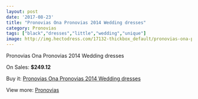 ```yaml
---
layout: post
date: '2017-08-23'
title: "Pronovias Ona Pronovias 2014 Wedding dresses"
category: Pronovias
tags: ["black","dresses","little","wedding","unique"]
image: http://img.hectodress.com/17132-thickbox_default/pronovias-ona-pronovias-2014-wedding-dresses.jpg
---
```

Pronovias Ona Pronovias 2014 Wedding dresses

On Sales: **$249.12**
<a href="https://www.hectodress.com/pronovias/8118-pronovias-ona-pronovias-2014-wedding-dresses.html"><amp-img layout="responsive" width="600" height="600" src="//img.hectodress.com/17132-thickbox_default/pronovias-ona-pronovias-2014-wedding-dresses.jpg" alt="Pronovias Ona Pronovias 2014 Wedding dresses 0" /></a>
<a href="https://www.hectodress.com/pronovias/8118-pronovias-ona-pronovias-2014-wedding-dresses.html"><amp-img layout="responsive" width="600" height="600" src="//img.hectodress.com/17135-thickbox_default/pronovias-ona-pronovias-2014-wedding-dresses.jpg" alt="Pronovias Ona Pronovias 2014 Wedding dresses 1" /></a>
<a href="https://www.hectodress.com/pronovias/8118-pronovias-ona-pronovias-2014-wedding-dresses.html"><amp-img layout="responsive" width="600" height="600" src="//img.hectodress.com/17134-thickbox_default/pronovias-ona-pronovias-2014-wedding-dresses.jpg" alt="Pronovias Ona Pronovias 2014 Wedding dresses 2" /></a>
<a href="https://www.hectodress.com/pronovias/8118-pronovias-ona-pronovias-2014-wedding-dresses.html"><amp-img layout="responsive" width="600" height="600" src="//img.hectodress.com/17133-thickbox_default/pronovias-ona-pronovias-2014-wedding-dresses.jpg" alt="Pronovias Ona Pronovias 2014 Wedding dresses 3" /></a>

Buy it: [Pronovias Ona Pronovias 2014 Wedding dresses](https://www.hectodress.com/pronovias/8118-pronovias-ona-pronovias-2014-wedding-dresses.html "Pronovias Ona Pronovias 2014 Wedding dresses")

View more: [Pronovias](https://www.hectodress.com/139-pronovias "Pronovias")